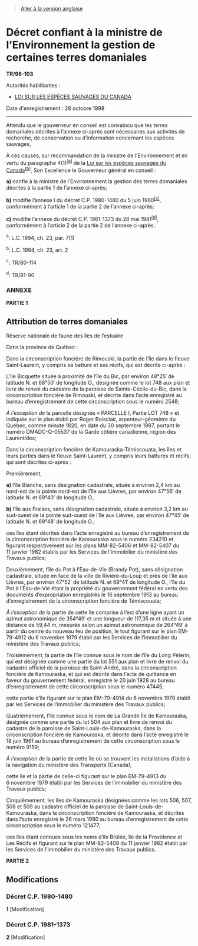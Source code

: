 > [Aller à la version anglaise](/en/Regulations/Statutory%20Instruments/98/103.md)

# Décret confiant à la ministre de l’Environnement la gestion de certaines terres domaniales

**TR/98-103**

Autorités habilitantes : 
- [LOI SUR LES ESPÈCES SAUVAGES DU CANADA](/fr/Lois/Lois%20révisées%20du%20Canada/W/W-9.md)

Date d'enregistrement : 28 octobre 1998

----------

Attendu que le gouverneur en conseil est convaincu que les terres domaniales décrites à l’annexe ci-après sont nécessaires aux activités de recherche, de conservation ou d’information concernant les espèces sauvages,

À ces causes, sur recommandation de la ministre de l’Environnement et en vertu du paragraphe 4(1)<sup><a href='#nbp_af'>[a]</a></sup> de la [Loi sur les espèces sauvages du Canada](/fr/Lois/Lois%20révisées%20du%20Canada/W/W-9.md)<sup><a href='#nbp_bf'>[b]</a></sup>, Son Excellence le Gouverneur général en conseil :

**a)** confie à la ministre de l’Environnement la gestion des terres domaniales décrites à la partie 1 de l’annexe ci-après;



**b)** modifie l’annexe I du décret C.P. 1980-1480 du 5 juin 1980<sup><a href='#nbp_cf'>[c]</a></sup>, conformément à l’article 1 de la partie 2 de l’annexe ci-après;



**c)** modifie l’annexe du décret C.P. 1981-1373 du 28 mai 1981<sup><a href='#nbp_df'>[d]</a></sup>, conformément à l’article 2 de la partie 2 de l’annexe ci-après.



<a name='nbp_af'><sup>a</sup></a>: L.C. 1994, ch. 23, par. 7(1)<br />

<a name='nbp_bf'><sup>b</sup></a>: L.C. 1994, ch. 23, art. 2<br />

<a name='nbp_cf'><sup>c</sup></a>: TR/80-114<br />

<a name='nbp_df'><sup>d</sup></a>: TR/81-90<br />




### **ANNEXE** 

**PARTIE 1** 
## Attribution de terres domaniales

Réserve nationale de faune des îles de l’estuaire

Dans la province de Québec :



Dans la circonscription foncière de Rimouski, la partie de l’île dans le fleuve Saint-Laurent, y compris sa batture et ses récifs, qui est décrite ci-après :



L’île Bicquette située à proximité de l’île du Bic, par environ 48°25′ de latitude N. et 68°50′ de longitude O., désignée comme le lot 748 aux plan et livre de renvoi du cadastre de la paroisse de Sainte-Cécile-du-Bic, dans la circonscription foncière de Rimouski, et décrite dans l’acte enregistré au bureau d’enregistrement de cette circonscription sous le numéro 2548;



*À l’exception de* la parcelle désignée « PARCELLE I, Partie LOT 748 » et indiquée sur le plan établi par Roger Boisclair, arpenteur-géomètre du Québec, comme minute 1820, en date du 30 septembre 1987, portant le numéro DMADC-Q-05537 de la Garde côtière canadienne, région des Laurentides;



Dans la circonscription foncière de Kamouraska-Témiscouata, les îles et leurs parties dans le fleuve Saint-Laurent, y compris leurs battures et récifs, qui sont décrites ci-après :



Premièrement,

**a)** l’île Blanche, sans désignation cadastrale, située à environ 2,4 km au nord-est de la pointe nord-est de l’île aux Lièvres, par environ 47°56′ de latitude N. et 69°40′ de longitude O.;



**b)** l’île aux Fraises, sans désignation cadastrale, située à environ 3,2 km au sud-ouest de la pointe sud-ouest de l’île aux Lièvres, par environ 47°45′ de latitude N. et 69°48′ de longitude O.;



ces îles étant décrites dans l’acte enregistré au bureau d’enregistrement de la circonscription foncière de Kamouraska sous le numéro 234210 et figurant respectivement sur les plans MM-82-5406 et MM-82-5407 du 11 janvier 1982 établis par les Services de l’immobilier du ministère des Travaux publics;





Deuxièmement, l’île du Pot à l’Eau-de-Vie (Brandy Pot), sans désignation cadastrale, située en face de la ville de Rivière-du-Loup et près de l’île aux Lièvres, par environ 47°52′ de latitude N. et 69°41′ de longitude O., l’île du Pot à l’Eau-de-Vie étant la propriété du gouvernement fédéral en vertu des documents d’expropriation enregistrés le 16 septembre 1913 au bureau d’enregistrement de la circonscription foncière de Témiscouata;

*À l’exception de* la partie de cette île comprise à l’est d’une ligne ayant un azimut astronomique de 354°49′ et une longueur de 117,35 m et située à une distance de 59,44 m, mesurée selon un azimut astronomique de 264°49′ à partir du centre du nouveau feu de position, le tout figurant sur le plan EM-79-4912 du 6 novembre 1979 établi par les Services de l’immobilier du ministère des Travaux publics;





Troisièmement, la partie de l’île connue sous le nom de l’île du Long Pèlerin, qui est désignée comme une partie du lot 551 aux plan et livre de renvoi du cadastre officiel de la paroisse de Saint-André, dans la circonscription foncière de Kamouraska, et qui est décrite dans l’acte de quittance en faveur du gouvernement fédéral, enregistré le 20 juin 1928 au bureau d’enregistrement de cette circonscription sous le numéro 47445;

cette partie d’île figurant sur le plan EM-79-4914 du 6 novembre 1979 établi par les Services de l’immobilier du ministère des Travaux publics;





Quatrièmement, l’île connue sous le nom de La Grande Île de Kamouraska, désignée comme une partie du lot 504 aux plan et livre de renvoi du cadastre de la paroisse de Saint-Louis-de-Kamouraska, dans la circonscription foncière de Kamouraska, et décrite dans l’acte enregistré le 18 juin 1961 au bureau d’enregistrement de cette circonscription sous le numéro 9159;

*À l’exception de* la partie de cette île où se trouvent les installations d’aide à la navigation du ministère des Transports (Canada);



cette île et la partie de celle-ci figurant sur le plan EM-79-4913 du 6 novembre 1979 établi par les Services de l’immobilier du ministère des Travaux publics;





Cinquièmement, les îles de Kamouraska désignées comme les lots 506, 507, 508 et 509 au cadastre officiel de la paroisse de Saint-Louis-de-Kamouraska, dans la circonscription foncière de Kamouraska, et décrites dans l’acte enregistré le 26 mars 1980 au bureau d’enregistrement de cette circonscription sous le numéro 121477;

ces îles étant connues sous les noms d’île Brûlée, île de la Providence et Les Récifs et figurant sur le plan MM-82-5408 du 11 janvier 1982 établi par les Services de l’immobilier du ministère des Travaux publics.







**PARTIE 2** 
## Modifications


### Décret C.P. 1980-1480

**1** [Modification]



### Décret C.P. 1981-1373

**2** [Modification]



